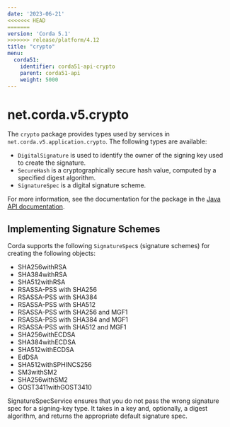 ```yaml
---
date: '2023-06-21'
<<<<<<< HEAD
=======
version: 'Corda 5.1'
>>>>>>> release/platform/4.12
title: "crypto"
menu:
  corda51:
    identifier: corda51-api-crypto
    parent: corda51-api
    weight: 5000
---
```

# net.corda.v5.crypto

The `crypto` package provides types used by services in `net.corda.v5.application.crypto`. The following types are available:

* `DigitalSignature` is used to identify the owner of the signing key used to create the signature.
* `SecureHash` is a cryptographically secure hash value, computed by a specified digest algorithm.
* `SignatureSpec` is a digital signature scheme.

For more information, see the documentation for the package in the <a href="/en/api-ref/corda/{{<version-num>}}/net/corda/v5/crypto/package-summary.html" target=" blank">Java API documentation</a>.

## Implementing Signature Schemes

Corda supports the following `SignatureSpec`s (signature schemes) for creating the following objects:

* SHA256withRSA
* SHA384withRSA
* SHA512withRSA
* RSASSA-PSS with SHA256
* RSASSA-PSS with SHA384
* RSASSA-PSS with SHA512
* RSASSA-PSS with SHA256 and MGF1
* RSASSA-PSS with SHA384 and MGF1
* RSASSA-PSS with SHA512 and MGF1
* SHA256withECDSA
* SHA384withECDSA
* SHA512withECDSA
* EdDSA
* SHA512withSPHINCS256
* SM3withSM2
* SHA256withSM2
* GOST3411withGOST3410

SignatureSpecService ensures that you do not pass the wrong signature spec for a signing-key type. It takes in a key and, optionally, a digest algorithm, and returns the appropriate default signature spec.